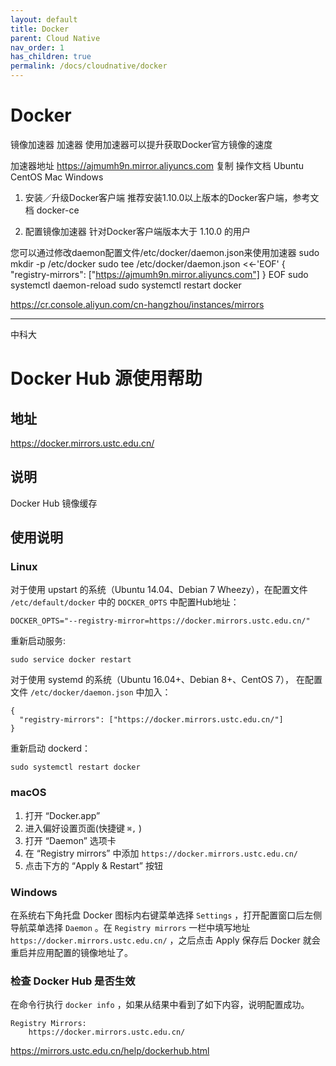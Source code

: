 ```yaml
---
layout: default
title: Docker
parent: Cloud Native
nav_order: 1
has_children: true
permalink: /docs/cloudnative/docker
---
```


# Docker 



镜像加速器
加速器
使用加速器可以提升获取Docker官方镜像的速度

加速器地址
https://ajmumh9n.mirror.aliyuncs.com
复制
操作文档
Ubuntu
CentOS
Mac
Windows
1. 安装／升级Docker客户端
推荐安装1.10.0以上版本的Docker客户端，参考文档 docker-ce

2. 配置镜像加速器
针对Docker客户端版本大于 1.10.0 的用户

您可以通过修改daemon配置文件/etc/docker/daemon.json来使用加速器
sudo mkdir -p /etc/docker
sudo tee /etc/docker/daemon.json <<-'EOF'
{
  "registry-mirrors": ["https://ajmumh9n.mirror.aliyuncs.com"]
}
EOF
sudo systemctl daemon-reload
sudo systemctl restart docker



https://cr.console.aliyun.com/cn-hangzhou/instances/mirrors

---

中科大

# Docker Hub 源使用帮助

## 地址

https://docker.mirrors.ustc.edu.cn/

## 说明

Docker Hub 镜像缓存

## 使用说明

### Linux

对于使用 upstart 的系统（Ubuntu 14.04、Debian 7 Wheezy），在配置文件 `/etc/default/docker` 中的 `DOCKER_OPTS` 中配置Hub地址：

```
DOCKER_OPTS="--registry-mirror=https://docker.mirrors.ustc.edu.cn/"
```

重新启动服务:

```
sudo service docker restart
```

对于使用 systemd 的系统（Ubuntu 16.04+、Debian 8+、CentOS 7）， 在配置文件 `/etc/docker/daemon.json` 中加入：

```
{
  "registry-mirrors": ["https://docker.mirrors.ustc.edu.cn/"]
}
```

重新启动 dockerd：

```
sudo systemctl restart docker
```

### macOS

1. 打开 “Docker.app”
2. 进入偏好设置页面(快捷键 `⌘,` )
3. 打开 “Daemon” 选项卡
4. 在 “Registry mirrors” 中添加 `https://docker.mirrors.ustc.edu.cn/`
5. 点击下方的 “Apply & Restart” 按钮

### Windows

在系统右下角托盘 Docker 图标内右键菜单选择 `Settings` ，打开配置窗口后左侧导航菜单选择 `Daemon` 。在 `Registry mirrors` 一栏中填写地址 `https://docker.mirrors.ustc.edu.cn/` ，之后点击 Apply 保存后 Docker 就会重启并应用配置的镜像地址了。

### 检查 Docker Hub 是否生效

在命令行执行 `docker info` ，如果从结果中看到了如下内容，说明配置成功。

```
Registry Mirrors:
    https://docker.mirrors.ustc.edu.cn/
```

https://mirrors.ustc.edu.cn/help/dockerhub.html
